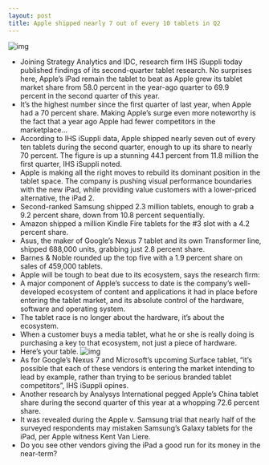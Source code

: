 ```yaml
---
layout: post
title: Apple shipped nearly 7 out of every 10 tablets in Q2
---
```

![img](http://media.idownloadblog.com/wp-content/uploads/2011/10/ipad-retina-e1319687227605.jpg)
* Joining Strategy Analytics and IDC, research firm IHS iSuppli today published findings of its second-quarter tablet research. No surprises here, Apple’s iPad remain the tablet to beat as Apple grew its tablet market share from 58.0 percent in the year-ago quarter to 69.9 percent in the second quarter of this year.
* It’s the highest number since the first quarter of last year, when Apple had a 70 percent share. Making Apple’s surge even more noteworthy is the fact that a year ago Apple had fewer competitors in the marketplace…
* According to IHS iSuppli data, Apple shipped nearly seven out of every ten tablets during the second quarter, enough to up its share to nearly 70 percent. The figure is up a stunning 44.1 percent from 11.8 million the first quarter, IHS iSuppli noted.
* Apple is making all the right moves to rebuild its dominant position in the tablet space. The company is pushing visual performance boundaries with the new iPad, while providing value customers with a lower-priced alternative, the iPad 2.
* Second-ranked Samsung shipped 2.3 million tablets, enough to grab a 9.2 percent share, down from 10.8 percent sequentially.
* Amazon shipped a million Kindle Fire tablets for the #3 slot with a 4.2 percent share.
* Asus, the maker of Google’s Nexus 7 tablet and its own Transformer line, shipped 688,000 units, grabbing just 2.8 percent share.
* Barnes & Noble rounded up the top five with a 1.9 percent share on sales of 459,000 tablets.
* Apple will be tough to beat due to its ecosystem, says the research firm:
* A major component of Apple’s success to date is the company’s well-developed ecosystem of content and applications it had in place before entering the tablet market, and its absolute control of the hardware, software and operating system.
* The tablet race is no longer about the hardware, it’s about the ecosystem.
* When a customer buys a media tablet, what he or she is really doing is purchasing a key to that ecosystem, not just a piece of hardware.
* Here’s your table.
![img](http://media.idownloadblog.com/wp-content/uploads/2012/08/IHS-iSuppli-tablet-survey-Q212.png)
* As for Google’s Nexus 7 and Microsoft’s upcoming Surface tablet, “it’s possible that each of these vendors is entering the market intending to lead by example, rather than trying to be serious branded tablet competitors”, IHS iSuppli opines.
* Another research by Analysys International pegged Apple’s China tablet share during the second quarter of this year at a whopping 72.6 percent share.
* It was revealed during the Apple v. Samsung trial that nearly half of the surveyed respondents may mistaken Samsung’s Galaxy tablets for the iPad, per Apple witness Kent Van Liere.
* Do you see other vendors giving the iPad a good run for its money in the near-term?

